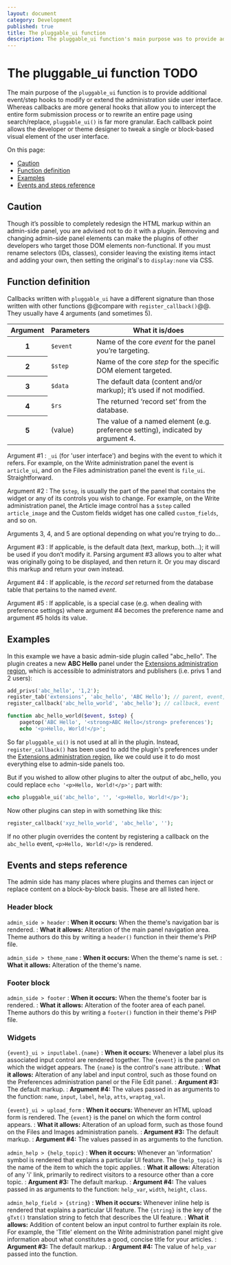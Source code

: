 ```yaml
---
layout: document
category: Development
published: true
title: The pluggable_ui function
description: The pluggable_ui function's main purpose was to provide additional event/step hooks to modify the administration side.
---
```


# The pluggable_ui function TODO

The main purpose of the `pluggable_ui` function is to provide additional event/step hooks to modify or extend the administration side user interface. Whereas callbacks are more general hooks that allow you to intercept the entire form submission process or to rewrite an entire page using search/replace, `pluggable_ui()` is far more granular. Each callback point allows the developer or theme designer to tweak a single or block-based visual element of the user interface.

On this page:

* [Caution](#caution)
* [Function definition](#function-definition)
* [Examples](#examples)
* [Events and steps reference](#events-and-steps-reference)

## Caution

Though it’s possible to completely redesign the HTML markup within an admin-side panel, you are advised not to do it with a plugin. Removing and changing admin-side panel elements can make the plugins of other developers who target those DOM elements non-functional. If you must rename selectors (IDs, classes), consider leaving the existing items intact and adding your own, then setting the original's to `display:none` via CSS.

## Function definition

Callbacks written with `pluggable_ui` have a different signature than those written with other functions @@compare with `register_callback()`@@. They usually have 4 arguments (and sometimes 5).

<div class="tabular-data" itemscope itemtype="https://schema.org/Table">
    <table>
        <thead>
            <tr>
                <th scope="col">Argument</th>
                <th scope="col">Parameters</th>
                <th scope="col">What it is/does</th>
            </tr>
        </thead>
        <tbody>
            <tr>
                <th scope="row">1</th>
                <td><code>$event</code></td>
                <td>Name of the core <em>event</em> for the panel you’re targeting.</td>
            </tr>
            <tr>
                <th scope="row">2</th>
                <td><code>$step</code></td>
                <td>Name of the core <em>step</em> for the specific DOM element targeted.</td>
            </tr>
            <tr>
                <th scope="row">3</th>
                <td><code>$data</code></td>
                <td>The default data (content and/or markup); it’s used if not modified.</td>
            </tr>
            <tr>
                <th scope="row">4</th>
                <td><code>$rs</code></td>
                <td>The returned ‘record set’ from the database.</td>
            </tr>
            <tr>
                <th scope="row">5</th>
                <td>(value)</td>
                <td>The value of a named element (e.g. preference setting), indicated by argument 4.</td>
            </tr>
        </tbody>
    </table>
</div>

Argument #1
: `_ui` (for 'user interface') and begins with the event to which it refers. For example, on the Write administration panel the event is `article_ui`, and on the Files administration panel the event is `file_ui`. Straightforward.

Argument #2
: The `$step`, is usually the part of the panel that contains the widget or any of its controls you wish to change. For example, on the Write administration panel, the Article image control has a `$step` called `article_image` and the Custom fields widget has one called `custom_fields`, and so on.

Arguments 3, 4, and 5 are optional depending on what you're trying to do...

Argument #3
: If applicable, is the default data (text, markup, both...); it will be used if you don’t modify it. Parsing argument #3 allows you to alter what was originally going to be displayed, and then return it. Or you may discard this markup and return your own instead.

Argument #4
: If applicable, is the *record set* returned from the database table that pertains to the named *event*.

Argument #5
: If applicable, is a special case (e.g. when dealing with preference settings) where argument #4 becomes the preference name and argument #5 holds its value.

## Examples

In this example we have a basic admin-side plugin called "abc_hello". The plugin creates a new **ABC Hello** panel under the [Extensions administration region](https://docs.textpattern.io/administration/extensions-region), which is accessible to administrators and publishers (i.e. privs 1 and 2 users):

~~~ php
add_privs('abc_hello', '1,2');
register_tab('extensions', 'abc_hello', 'ABC Hello'); // parent, event, title
register_callback('abc_hello_world', 'abc_hello'); // callback, event

function abc_hello_world($event, $step) {
    pagetop('ABC Hello', '<strong>ABC Hello</strong> preferences');
    echo '<p>Hello, World!</p>';
~~~

So far `pluggable_ui()` is not used at all in the plugin. Instead, `register_callback()` has been used to add the plugin's preferences under the [Extensions administration region](https://docs.textpattern.io/administration/extensions-region), like we could use it to do most everything else to admin-side panels too.

But if you wished to allow other plugins to alter the output of abc_hello, you could replace `echo '<p>Hello, World!</p>';` part with:

~~~ php
echo pluggable_ui('abc_hello', '', '<p>Hello, World!</p>');
~~~

Now other plugins can step in with something like this:

~~~ php
register_callback('xyz_hello_world', 'abc_hello', '');
~~~

If no other plugin overrides the content by registering a callback on the `abc_hello` event, `<p>Hello, World!</p>` is rendered.

## Events and steps reference

The admin side has many places where plugins and themes can inject or replace content on a block-by-block basis. These are all listed here.

### Header block

`admin_side > header`
: **When it occurs:** When the theme's navigation bar is rendered.
: **What it allows:** Alteration of the main panel navigation area. Theme authors do this by writing a `header()` function in their theme's PHP file.

`admin_side > theme_name`
: **When it occurs:** When the theme's name is set.
: **What it allows:** Alteration of the theme's name.

### Footer block

`admin_side > footer`
: **When it occurs:** When the theme's footer bar is rendered.
: **What it allows:** Alteration of the footer area of each panel. Theme authors do this by writing a `footer()` function in their theme's PHP file. 

### Widgets

`{event}_ui > inputlabel.{name}`
: **When it occurs:** Whenever a label plus its associated input control are rendered together. The `{event}` is the panel on which the widget appears. The `{name}` is the control's `name` attribute.
: **What it allows:** Alteration of any label and input control, such as those found on the Preferences administration panel or the File Edit panel.
: **Argument \#3:** The default markup.
: **Argument \#4:** The values passed in as arguments to the function: `name`, `input`, `label`, `help`, `atts`, `wraptag_val`.

`{event}_ui > upload_form`
: **When it occurs:** Whenever an HTML upload form  is rendered. The `{event}` is the panel on which the form control appears.
: **What it allows:** Alteration of an upload form, such as those found on the Files and Images administration panels.
: **Argument \#3:** The default markup.
: **Argument \#4:** The values passed in as arguments to the function.

`admin_help > {help_topic}`
: **When it occurs:** Whenever an 'information' symbol is rendered that explains a particular UI feature. The `{help_topic}` is the name of the item to which the topic applies.
: **What it allows:** Alteration of any 'i' link, primarily to redirect visitors to a resource other than a core topic.
: **Argument \#3:** The default markup.
: **Argument \#4:** The values passed in as arguments to the function: `help_var`, `width`, `height`, `class`.

`admin_help_field > {string}`
: **When it occurs:** Whenever inline help is rendered that explains a particular UI feature. The `{string}` is the key of the `gTxt()` translation string to fetch that describes the UI feature.
: **What it allows:** Addition of content below an input control to further explain its role. For example, the 'Title' element on the Write administration panel might give information about what constitutes a good, concise title for your articles.
: **Argument \#3:** The default markup.
: **Argument \#4:** The value of `help_var` passed into the function.


